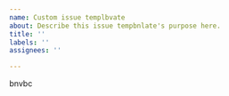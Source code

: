 ```yaml
---
name: Custom issue templbvate
about: Describe this issue tempbnlate's purpose here.
title: ''
labels: ''
assignees: ''

---
```


bnvbc
